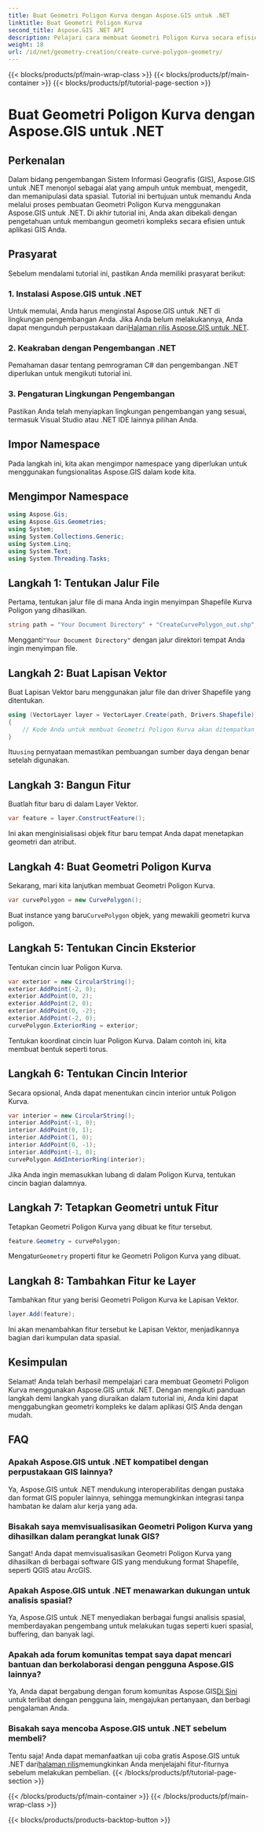 ```yaml
---
title: Buat Geometri Poligon Kurva dengan Aspose.GIS untuk .NET
linktitle: Buat Geometri Poligon Kurva
second_title: Aspose.GIS .NET API
description: Pelajari cara membuat Geometri Poligon Kurva secara efisien menggunakan Aspose.GIS untuk .NET. Ikuti panduan langkah demi langkah kami agar aplikasi GIS Anda lancar.
weight: 18
url: /id/net/geometry-creation/create-curve-polygon-geometry/
---
```


{{< blocks/products/pf/main-wrap-class >}}
{{< blocks/products/pf/main-container >}}
{{< blocks/products/pf/tutorial-page-section >}}

# Buat Geometri Poligon Kurva dengan Aspose.GIS untuk .NET

## Perkenalan
Dalam bidang pengembangan Sistem Informasi Geografis (GIS), Aspose.GIS untuk .NET menonjol sebagai alat yang ampuh untuk membuat, mengedit, dan memanipulasi data spasial. Tutorial ini bertujuan untuk memandu Anda melalui proses pembuatan Geometri Poligon Kurva menggunakan Aspose.GIS untuk .NET. Di akhir tutorial ini, Anda akan dibekali dengan pengetahuan untuk membangun geometri kompleks secara efisien untuk aplikasi GIS Anda.
## Prasyarat
Sebelum mendalami tutorial ini, pastikan Anda memiliki prasyarat berikut:
### 1. Instalasi Aspose.GIS untuk .NET
 Untuk memulai, Anda harus menginstal Aspose.GIS untuk .NET di lingkungan pengembangan Anda. Jika Anda belum melakukannya, Anda dapat mengunduh perpustakaan dari[Halaman rilis Aspose.GIS untuk .NET](https://releases.aspose.com/gis/net/).
### 2. Keakraban dengan Pengembangan .NET
Pemahaman dasar tentang pemrograman C# dan pengembangan .NET diperlukan untuk mengikuti tutorial ini.
### 3. Pengaturan Lingkungan Pengembangan
Pastikan Anda telah menyiapkan lingkungan pengembangan yang sesuai, termasuk Visual Studio atau .NET IDE lainnya pilihan Anda.

## Impor Namespace
Pada langkah ini, kita akan mengimpor namespace yang diperlukan untuk menggunakan fungsionalitas Aspose.GIS dalam kode kita.
## Mengimpor Namespace
```csharp
using Aspose.Gis;
using Aspose.Gis.Geometries;
using System;
using System.Collections.Generic;
using System.Linq;
using System.Text;
using System.Threading.Tasks;
```

## Langkah 1: Tentukan Jalur File
Pertama, tentukan jalur file di mana Anda ingin menyimpan Shapefile Kurva Poligon yang dihasilkan.
```csharp
string path = "Your Document Directory" + "CreateCurvePolygon_out.shp";
```
 Mengganti`"Your Document Directory"` dengan jalur direktori tempat Anda ingin menyimpan file.
## Langkah 2: Buat Lapisan Vektor
Buat Lapisan Vektor baru menggunakan jalur file dan driver Shapefile yang ditentukan.
```csharp
using (VectorLayer layer = VectorLayer.Create(path, Drivers.Shapefile))
{
    // Kode Anda untuk membuat Geometri Poligon Kurva akan ditempatkan di sini
}
```
 Itu`using` pernyataan memastikan pembuangan sumber daya dengan benar setelah digunakan.
## Langkah 3: Bangun Fitur
Buatlah fitur baru di dalam Layer Vektor.
```csharp
var feature = layer.ConstructFeature();
```
Ini akan menginisialisasi objek fitur baru tempat Anda dapat menetapkan geometri dan atribut.
## Langkah 4: Buat Geometri Poligon Kurva
Sekarang, mari kita lanjutkan membuat Geometri Poligon Kurva.
```csharp
var curvePolygon = new CurvePolygon();
```
 Buat instance yang baru`CurvePolygon` objek, yang mewakili geometri kurva poligon.
## Langkah 5: Tentukan Cincin Eksterior
Tentukan cincin luar Poligon Kurva.
```csharp
var exterior = new CircularString();
exterior.AddPoint(-2, 0);
exterior.AddPoint(0, 2);
exterior.AddPoint(2, 0);
exterior.AddPoint(0, -2);
exterior.AddPoint(-2, 0);
curvePolygon.ExteriorRing = exterior;
```
Tentukan koordinat cincin luar Poligon Kurva. Dalam contoh ini, kita membuat bentuk seperti torus.
## Langkah 6: Tentukan Cincin Interior
Secara opsional, Anda dapat menentukan cincin interior untuk Poligon Kurva.
```csharp
var interior = new CircularString();
interior.AddPoint(-1, 0);
interior.AddPoint(0, 1);
interior.AddPoint(1, 0);
interior.AddPoint(0, -1);
interior.AddPoint(-1, 0);
curvePolygon.AddInteriorRing(interior);
```
Jika Anda ingin memasukkan lubang di dalam Poligon Kurva, tentukan cincin bagian dalamnya.
## Langkah 7: Tetapkan Geometri untuk Fitur
Tetapkan Geometri Poligon Kurva yang dibuat ke fitur tersebut.
```csharp
feature.Geometry = curvePolygon;
```
 Mengatur`Geometry` properti fitur ke Geometri Poligon Kurva yang dibuat.
## Langkah 8: Tambahkan Fitur ke Layer
Tambahkan fitur yang berisi Geometri Poligon Kurva ke Lapisan Vektor.
```csharp
layer.Add(feature);
```
Ini akan menambahkan fitur tersebut ke Lapisan Vektor, menjadikannya bagian dari kumpulan data spasial.

## Kesimpulan
Selamat! Anda telah berhasil mempelajari cara membuat Geometri Poligon Kurva menggunakan Aspose.GIS untuk .NET. Dengan mengikuti panduan langkah demi langkah yang diuraikan dalam tutorial ini, Anda kini dapat menggabungkan geometri kompleks ke dalam aplikasi GIS Anda dengan mudah.
## FAQ
### Apakah Aspose.GIS untuk .NET kompatibel dengan perpustakaan GIS lainnya?
Ya, Aspose.GIS untuk .NET mendukung interoperabilitas dengan pustaka dan format GIS populer lainnya, sehingga memungkinkan integrasi tanpa hambatan ke dalam alur kerja yang ada.
### Bisakah saya memvisualisasikan Geometri Poligon Kurva yang dihasilkan dalam perangkat lunak GIS?
Sangat! Anda dapat memvisualisasikan Geometri Poligon Kurva yang dihasilkan di berbagai software GIS yang mendukung format Shapefile, seperti QGIS atau ArcGIS.
### Apakah Aspose.GIS untuk .NET menawarkan dukungan untuk analisis spasial?
Ya, Aspose.GIS untuk .NET menyediakan berbagai fungsi analisis spasial, memberdayakan pengembang untuk melakukan tugas seperti kueri spasial, buffering, dan banyak lagi.
### Apakah ada forum komunitas tempat saya dapat mencari bantuan dan berkolaborasi dengan pengguna Aspose.GIS lainnya?
 Ya, Anda dapat bergabung dengan forum komunitas Aspose.GIS[Di Sini](https://forum.aspose.com/c/gis/33) untuk terlibat dengan pengguna lain, mengajukan pertanyaan, dan berbagi pengalaman Anda.
### Bisakah saya mencoba Aspose.GIS untuk .NET sebelum membeli?
 Tentu saja! Anda dapat memanfaatkan uji coba gratis Aspose.GIS untuk .NET dari[halaman rilis](https://releases.aspose.com/)memungkinkan Anda menjelajahi fitur-fiturnya sebelum melakukan pembelian.
{{< /blocks/products/pf/tutorial-page-section >}}

{{< /blocks/products/pf/main-container >}}
{{< /blocks/products/pf/main-wrap-class >}}

{{< blocks/products/products-backtop-button >}}
